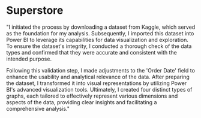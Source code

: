 # Superstore

"I initiated the process by downloading a dataset from Kaggle, which served as the foundation for my analysis. Subsequently, I imported this dataset into Power BI to leverage its capabilities for data visualization and exploration. To ensure the dataset's integrity, I conducted a thorough check of the data types and confirmed that they were accurate and consistent with the intended purpose. 

Following this validation step, I made adjustments to the 'Order Date' field to enhance the usability and analytical relevance of the data. After preparing the dataset, I transformed it into visual representations by utilizing Power BI's advanced visualization tools. Ultimately, I created four distinct types of graphs, each tailored to effectively represent various dimensions and aspects of the data, providing clear insights and facilitating a comprehensive analysis."

